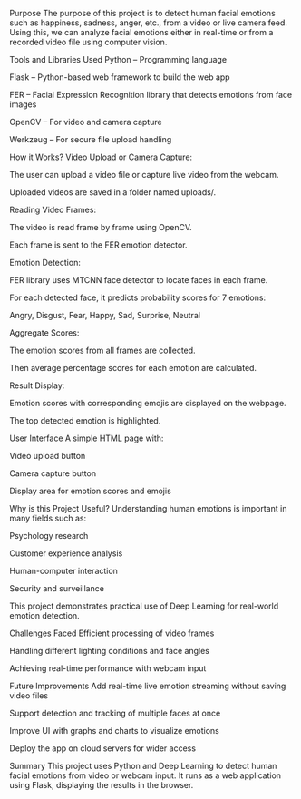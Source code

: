 Purpose
The purpose of this project is to detect human facial emotions such as happiness, sadness, anger, etc., from a video or live camera feed.
Using this, we can analyze facial emotions either in real-time or from a recorded video file using computer vision.

Tools and Libraries Used
Python – Programming language

Flask – Python-based web framework to build the web app

FER – Facial Expression Recognition library that detects emotions from face images

OpenCV – For video and camera capture

Werkzeug – For secure file upload handling

How it Works?
Video Upload or Camera Capture:

The user can upload a video file or capture live video from the webcam.

Uploaded videos are saved in a folder named uploads/.

Reading Video Frames:

The video is read frame by frame using OpenCV.

Each frame is sent to the FER emotion detector.

Emotion Detection:

FER library uses MTCNN face detector to locate faces in each frame.

For each detected face, it predicts probability scores for 7 emotions:

Angry, Disgust, Fear, Happy, Sad, Surprise, Neutral

Aggregate Scores:

The emotion scores from all frames are collected.

Then average percentage scores for each emotion are calculated.

Result Display:

Emotion scores with corresponding emojis are displayed on the webpage.

The top detected emotion is highlighted.

User Interface
A simple HTML page with:

Video upload button

Camera capture button

Display area for emotion scores and emojis

Why is this Project Useful?
Understanding human emotions is important in many fields such as:

Psychology research

Customer experience analysis

Human-computer interaction

Security and surveillance

This project demonstrates practical use of Deep Learning for real-world emotion detection.

Challenges Faced
Efficient processing of video frames

Handling different lighting conditions and face angles

Achieving real-time performance with webcam input

Future Improvements
Add real-time live emotion streaming without saving video files

Support detection and tracking of multiple faces at once

Improve UI with graphs and charts to visualize emotions

Deploy the app on cloud servers for wider access

Summary
This project uses Python and Deep Learning to detect human facial emotions from video or webcam input. It runs as a web application using Flask, displaying the results in the browser.

